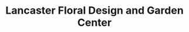 ---
title: "Lancaster Floral Design and Garden Center"
url: /lancaster/lancaster-floral-design-and-garden-center/
shop: garden centre
---
